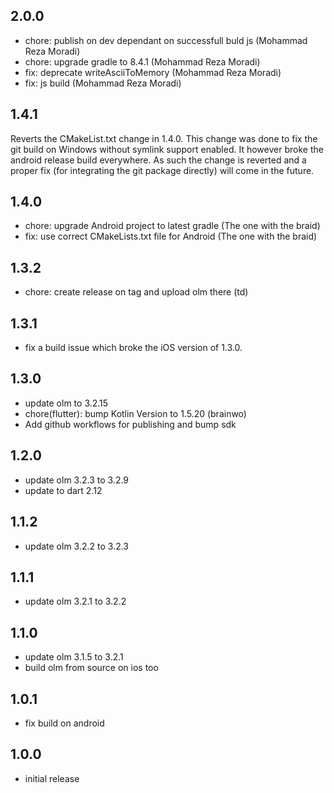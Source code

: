 ## 2.0.0

- chore: publish on dev dependant on successfull buld js (Mohammad Reza Moradi)
- chore: upgrade gradle to 8.4.1 (Mohammad Reza Moradi)
- fix: deprecate writeAsciiToMemory (Mohammad Reza Moradi)
- fix: js build (Mohammad Reza Moradi)

## 1.4.1

Reverts the CMakeList.txt change in 1.4.0. This change was done to fix the git
build on Windows without symlink support enabled. It however broke the android
release build everywhere. As such the change is reverted and a proper fix (for
integrating the git package directly) will come in the future.

## 1.4.0

- chore: upgrade Android project to latest gradle (The one with the braid)
- fix: use correct CMakeLists.txt file for Android (The one with the braid)

## 1.3.2

- chore: create release on tag and upload olm there (td)

## 1.3.1

- fix a build issue which broke the iOS version of 1.3.0.

## 1.3.0

- update olm to 3.2.15
- chore(flutter): bump Kotlin Version to 1.5.20 (brainwo)
- Add github workflows for publishing and bump sdk

## 1.2.0

- update olm 3.2.3 to 3.2.9
- update to dart 2.12

## 1.1.2

- update olm 3.2.2 to 3.2.3

## 1.1.1

- update olm 3.2.1 to 3.2.2

## 1.1.0

- update olm 3.1.5 to 3.2.1
- build olm from source on ios too

## 1.0.1

- fix build on android

## 1.0.0

- initial release
